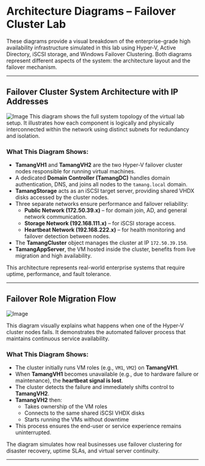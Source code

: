 # Architecture Diagrams – Failover Cluster Lab

These diagrams provide a visual breakdown of the enterprise-grade high availability infrastructure simulated in this lab using Hyper-V, Active Directory, iSCSI storage, and Windows Failover Clustering. Both diagrams represent different aspects of the system: the architecture layout and the failover mechanism.

---

## Failover Cluster System Architecture with IP Addresses

![Image](https://github.com/user-attachments/assets/2cca3330-e11a-46cb-b6b1-6702a805cb10)
This diagram shows the full system topology of the virtual lab setup. It illustrates how each component is logically and physically interconnected within the network using distinct subnets for redundancy and isolation.

### What This Diagram Shows:
- **TamangVH1** and **TamangVH2** are the two Hyper-V failover cluster nodes responsible for running virtual machines.
- A dedicated **Domain Controller (TamangDC)** handles domain authentication, DNS, and joins all nodes to the `tamang.local` domain.
- **TamangStorage** acts as an iSCSI target server, providing shared VHDX disks accessed by the cluster nodes.
- Three separate networks ensure performance and failover reliability:
  - **Public Network (172.50.39.x)** – for domain join, AD, and general network communication.
  - **Storage Network (192.168.111.x)** – for iSCSI storage access.
  - **Heartbeat Network (192.168.222.x)** – for health monitoring and failover detection between nodes.
- The **TamangCluster** object manages the cluster at IP `172.50.39.150`.
- **TamangAppServer**, the VM hosted inside the cluster, benefits from live migration and high availability.

This architecture represents real-world enterprise systems that require uptime, performance, and fault tolerance.

---

## Failover Role Migration Flow

![Image](https://github.com/user-attachments/assets/0d679b9a-430f-40d6-8348-166235b244c6)

This diagram visually explains what happens when one of the Hyper-V cluster nodes fails. It demonstrates the automated failover process that maintains continuous service availability.

### What This Diagram Shows:
- The cluster initially runs VM roles (e.g., `VM1`, `VM2`) on **TamangVH1**.
- When **TamangVH1** becomes unavailable (e.g., due to hardware failure or maintenance), the **heartbeat signal is lost**.
- The cluster detects the failure and immediately shifts control to **TamangVH2**.
- **TamangVH2** then:
  - Takes ownership of the VM roles
  - Connects to the same shared iSCSI VHDX disks
  - Starts running the VMs without downtime
- This process ensures the end-user or service experience remains uninterrupted.

The diagram simulates how real businesses use failover clustering for disaster recovery, uptime SLAs, and virtual server continuity.

---

